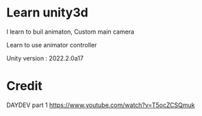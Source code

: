 # Learn unity3d

I learn to buil animaton, Custom main camera

Learn to use animator controller

Unity version : 2022.2.0a17


# Credit

DAYDEV 
part 1 https://www.youtube.com/watch?v=T5ocZCSQmuk